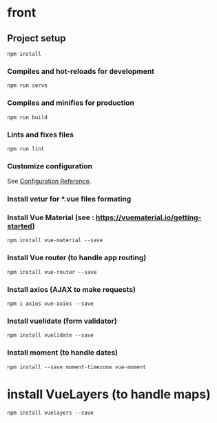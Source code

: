 # front

## Project setup
```
npm install
```

### Compiles and hot-reloads for development
```
npm run serve
```

### Compiles and minifies for production
```
npm run build
```

### Lints and fixes files
```
npm run lint
```

### Customize configuration
See [Configuration Reference](https://cli.vuejs.org/config/).


### Install vetur for *.vue files formating


### Install Vue Material (see : https://vuematerial.io/getting-started)
```
npm install vue-material --save
```

### Install Vue router (to handle app routing)
```
npm install vue-router --save
```

### Install axios (AJAX to make requests)
```
npm i axios vue-axios --save
```


### Install vuelidate (form validator)
```
npm install vuelidate --save
```

### Install moment (to handle dates)
```
npm install --save moment-timezone vue-moment
```

# install VueLayers  (to handle maps)
```
npm install vuelayers --save
```